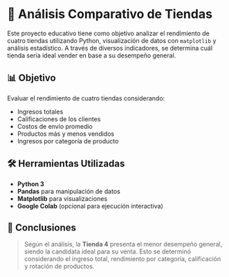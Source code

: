 # 🏪 Análisis Comparativo de Tiendas

Este proyecto educativo tiene como objetivo analizar el rendimiento de cuatro tiendas utilizando Python, visualización de datos con `matplotlib` y análisis estadístico. A través de diversos indicadores, se determina cuál tienda sería ideal vender en base a su desempeño general.

## 📊 Objetivo

Evaluar el rendimiento de cuatro tiendas considerando:
- Ingresos totales
- Calificaciones de los clientes
- Costos de envío promedio
- Productos más y menos vendidos
- Ingresos por categoría de producto

## 🛠️ Herramientas Utilizadas

- **Python 3**
- **Pandas** para manipulación de datos
- **Matplotlib** para visualizaciones
- **Google Colab** (opcional para ejecución interactiva)

## 📌 Conclusiones

> Según el análisis, la **Tienda 4** presenta el menor desempeño general, siendo la candidata ideal para su venta. Esto se determinó considerando el ingreso total, rendimiento por categoría, calificación y rotación de productos.
